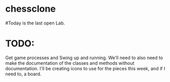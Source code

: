 # chessclone  
#Today is the last open Lab.
# TODO:  

 Get game processes and Swing up and running. We'll need to also need to make the documentation of the classes and methods without documentation. I'll be creating icons to use for the pieces this week, and if I need to, a board.


 
